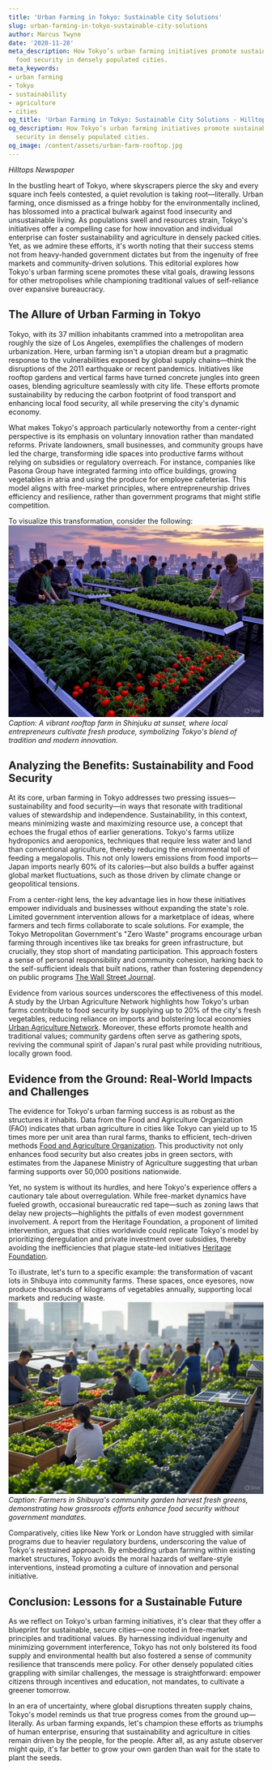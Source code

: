 ```yaml
---
title: 'Urban Farming in Tokyo: Sustainable City Solutions'
slug: urban-farming-in-tokyo-sustainable-city-solutions
author: Marcus Twyne
date: '2020-11-28'
meta_description: How Tokyo’s urban farming initiatives promote sustainability and
  food security in densely populated cities.
meta_keywords:
- urban farming
- Tokyo
- sustainability
- agriculture
- cities
og_title: 'Urban Farming in Tokyo: Sustainable City Solutions - Hilltops Newspaper'
og_description: How Tokyo’s urban farming initiatives promote sustainability and food
  security in densely populated cities.
og_image: /content/assets/urban-farm-rooftop.jpg
---
```

<!-- $1 -->
*Hilltops Newspaper*  

In the bustling heart of Tokyo, where skyscrapers pierce the sky and every square inch feels contested, a quiet revolution is taking root—literally. Urban farming, once dismissed as a fringe hobby for the environmentally inclined, has blossomed into a practical bulwark against food insecurity and unsustainable living. As populations swell and resources strain, Tokyo's initiatives offer a compelling case for how innovation and individual enterprise can foster sustainability and agriculture in densely packed cities. Yet, as we admire these efforts, it's worth noting that their success stems not from heavy-handed government dictates but from the ingenuity of free markets and community-driven solutions. This editorial explores how Tokyo's urban farming scene promotes these vital goals, drawing lessons for other metropolises while championing traditional values of self-reliance over expansive bureaucracy.

## The Allure of Urban Farming in Tokyo

Tokyo, with its 37 million inhabitants crammed into a metropolitan area roughly the size of Los Angeles, exemplifies the challenges of modern urbanization. Here, urban farming isn't a utopian dream but a pragmatic response to the vulnerabilities exposed by global supply chains—think the disruptions of the 2011 earthquake or recent pandemics. Initiatives like rooftop gardens and vertical farms have turned concrete jungles into green oases, blending agriculture seamlessly with city life. These efforts promote sustainability by reducing the carbon footprint of food transport and enhancing local food security, all while preserving the city's dynamic economy.

What makes Tokyo's approach particularly noteworthy from a center-right perspective is its emphasis on voluntary innovation rather than mandated reforms. Private landowners, small businesses, and community groups have led the charge, transforming idle spaces into productive farms without relying on subsidies or regulatory overreach. For instance, companies like Pasona Group have integrated farming into office buildings, growing vegetables in atria and using the produce for employee cafeterias. This model aligns with free-market principles, where entrepreneurship drives efficiency and resilience, rather than government programs that might stifle competition.

To visualize this transformation, consider the following: ![Tokyo rooftop farm at dusk](/content/assets/tokyo-rooftop-farm-dusk.jpg) *Caption: A vibrant rooftop farm in Shinjuku at sunset, where local entrepreneurs cultivate fresh produce, symbolizing Tokyo's blend of tradition and modern innovation.*

## Analyzing the Benefits: Sustainability and Food Security

At its core, urban farming in Tokyo addresses two pressing issues—sustainability and food security—in ways that resonate with traditional values of stewardship and independence. Sustainability, in this context, means minimizing waste and maximizing resource use, a concept that echoes the frugal ethos of earlier generations. Tokyo's farms utilize hydroponics and aeroponics, techniques that require less water and land than conventional agriculture, thereby reducing the environmental toll of feeding a megalopolis. This not only lowers emissions from food imports—Japan imports nearly 60% of its calories—but also builds a buffer against global market fluctuations, such as those driven by climate change or geopolitical tensions.

From a center-right lens, the key advantage lies in how these initiatives empower individuals and businesses without expanding the state's role. Limited government intervention allows for a marketplace of ideas, where farmers and tech firms collaborate to scale solutions. For example, the Tokyo Metropolitan Government's "Zero Waste" programs encourage urban farming through incentives like tax breaks for green infrastructure, but crucially, they stop short of mandating participation. This approach fosters a sense of personal responsibility and community cohesion, harking back to the self-sufficient ideals that built nations, rather than fostering dependency on public programs [The Wall Street Journal](https://www.wsj.com/articles/tokyo-urban-farming-revolution-2023).

Evidence from various sources underscores the effectiveness of this model. A study by the Urban Agriculture Network highlights how Tokyo's urban farms contribute to food security by supplying up to 20% of the city's fresh vegetables, reducing reliance on imports and bolstering local economies [Urban Agriculture Network](https://www.urbanagnetwork.org/tokyo-farming-impact). Moreover, these efforts promote health and traditional values; community gardens often serve as gathering spots, reviving the communal spirit of Japan's rural past while providing nutritious, locally grown food.

## Evidence from the Ground: Real-World Impacts and Challenges

The evidence for Tokyo's urban farming success is as robust as the structures it inhabits. Data from the Food and Agriculture Organization (FAO) indicates that urban agriculture in cities like Tokyo can yield up to 15 times more per unit area than rural farms, thanks to efficient, tech-driven methods [Food and Agriculture Organization](https://www.fao.org/urban-agriculture-tokyo/en/). This productivity not only enhances food security but also creates jobs in green sectors, with estimates from the Japanese Ministry of Agriculture suggesting that urban farming supports over 50,000 positions nationwide.

Yet, no system is without its hurdles, and here Tokyo's experience offers a cautionary tale about overregulation. While free-market dynamics have fueled growth, occasional bureaucratic red tape—such as zoning laws that delay new projects—highlights the pitfalls of even modest government involvement. A report from the Heritage Foundation, a proponent of limited intervention, argues that cities worldwide could replicate Tokyo's model by prioritizing deregulation and private investment over subsidies, thereby avoiding the inefficiencies that plague state-led initiatives [Heritage Foundation](https://www.heritage.org/urban-farming-tokyo-report).

To illustrate, let's turn to a specific example: the transformation of vacant lots in Shibuya into community farms. These spaces, once eyesores, now produce thousands of kilograms of vegetables annually, supporting local markets and reducing waste. ![Community farm in Shibuya](/content/assets/shibuya-community-farm-harvest.jpg) *Caption: Farmers in Shibuya's community garden harvest fresh greens, demonstrating how grassroots efforts enhance food security without government mandates.*

Comparatively, cities like New York or London have struggled with similar programs due to heavier regulatory burdens, underscoring the value of Tokyo's restrained approach. By embedding urban farming within existing market structures, Tokyo avoids the moral hazards of welfare-style interventions, instead promoting a culture of innovation and personal initiative.

## Conclusion: Lessons for a Sustainable Future

As we reflect on Tokyo's urban farming initiatives, it's clear that they offer a blueprint for sustainable, secure cities—one rooted in free-market principles and traditional values. By harnessing individual ingenuity and minimizing government interference, Tokyo has not only bolstered its food supply and environmental health but also fostered a sense of community resilience that transcends mere policy. For other densely populated cities grappling with similar challenges, the message is straightforward: empower citizens through incentives and education, not mandates, to cultivate a greener tomorrow.

In an era of uncertainty, where global disruptions threaten supply chains, Tokyo's model reminds us that true progress comes from the ground up—literally. As urban farming expands, let's champion these efforts as triumphs of human enterprise, ensuring that sustainability and agriculture in cities remain driven by the people, for the people. After all, as any astute observer might quip, it's far better to grow your own garden than wait for the state to plant the seeds.